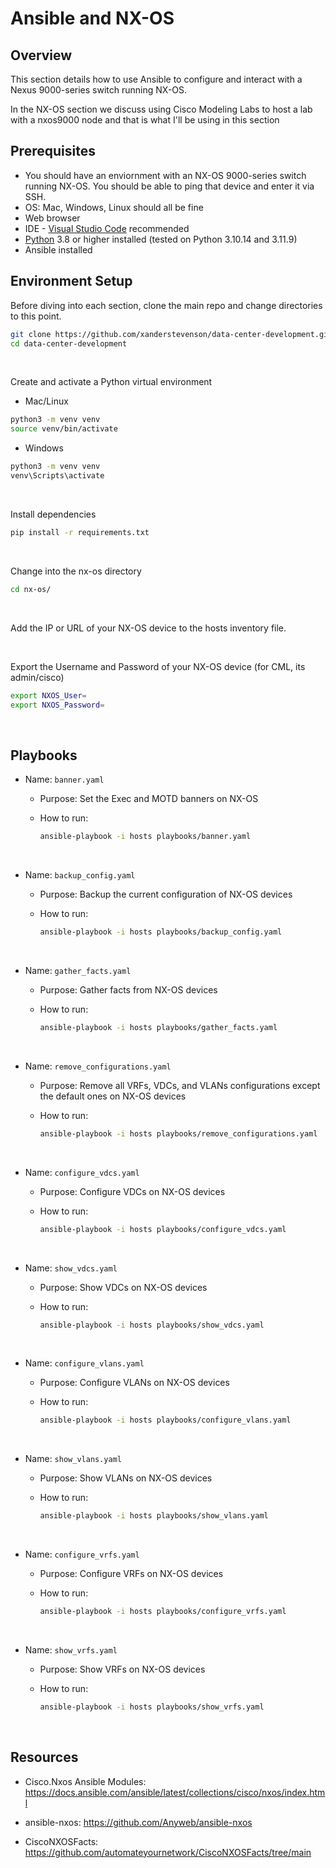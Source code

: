 # Ansible and NX-OS

## Overview 

This section details how to use Ansible to configure and interact with a Nexus 9000-series switch running NX-OS.

In the NX-OS section we discuss using Cisco Modeling Labs to host a lab with a nxos9000 node and that is what I'll be using in this section


## Prerequisites

- You should have an enviornment with an NX-OS 9000-series switch running NX-OS. You should be able to ping that device and enter it via SSH.
- OS: Mac, Windows, Linux should all be fine
- Web browser
- IDE - [Visual Studio Code](https://code.visualstudio.com/Download) recommended
- [Python](https://www.python.org/downloads/) 3.8 or higher installed (tested on Python 3.10.14 and 3.11.9)
- Ansible installed

## Environment Setup

Before diving into each section, clone the main repo and change directories to this point.

```bash
git clone https://github.com/xanderstevenson/data-center-development.git
cd data-center-development
```
<br>

Create and activate a Python virtual environment

- Mac/Linux
```bash
python3 -m venv venv
source venv/bin/activate
```
- Windows
```bash
python3 -m venv venv
venv\Scripts\activate
```
<br>

Install dependencies

```bash
pip install -r requirements.txt
```
<br>

Change into the nx-os directory

```bash
cd nx-os/
```
<br>

Add the IP or URL of your NX-OS device to the hosts inventory file.

<br>

Export the Username and Password of your NX-OS device (for CML, its admin/cisco)

```bash
export NXOS_User=
export NXOS_Password=
```

<br>

## Playbooks

- Name: `banner.yaml`
  - Purpose: Set the Exec and MOTD banners on NX-OS
  - How to run:

    ```bash
    ansible-playbook -i hosts playbooks/banner.yaml
    ```

  <br>

- Name: `backup_config.yaml`
  - Purpose: Backup the current configuration of NX-OS devices
  - How to run:

    ```bash
    ansible-playbook -i hosts playbooks/backup_config.yaml
    ```

  <br>

- Name: `gather_facts.yaml`
  - Purpose: Gather facts from NX-OS devices
  - How to run:

    ```bash
    ansible-playbook -i hosts playbooks/gather_facts.yaml
    ```

  <br>

- Name: `remove_configurations.yaml`
  - Purpose: Remove all VRFs, VDCs, and VLANs configurations except the default ones on NX-OS devices
  - How to run:

    ```bash
    ansible-playbook -i hosts playbooks/remove_configurations.yaml
    ```

  <br>

- Name: `configure_vdcs.yaml`
  - Purpose: Configure VDCs on NX-OS devices
  - How to run:

    ```bash
    ansible-playbook -i hosts playbooks/configure_vdcs.yaml
    ```

  <br>

- Name: `show_vdcs.yaml`
  - Purpose: Show VDCs on NX-OS devices
  - How to run:

    ```bash
    ansible-playbook -i hosts playbooks/show_vdcs.yaml
    ```

  <br>

- Name: `configure_vlans.yaml`
  - Purpose: Configure VLANs on NX-OS devices
  - How to run:

    ```bash
    ansible-playbook -i hosts playbooks/configure_vlans.yaml
    ```

  <br>

- Name: `show_vlans.yaml`
  - Purpose: Show VLANs on NX-OS devices
  - How to run:

    ```bash
    ansible-playbook -i hosts playbooks/show_vlans.yaml
    ```

  <br>

- Name: `configure_vrfs.yaml`
  - Purpose: Configure VRFs on NX-OS devices
  - How to run:

    ```bash
    ansible-playbook -i hosts playbooks/configure_vrfs.yaml
    ```

  <br>

- Name: `show_vrfs.yaml`
  - Purpose: Show VRFs on NX-OS devices
  - How to run:

    ```bash
    ansible-playbook -i hosts playbooks/show_vrfs.yaml
    ```

  <br>





## Resources

- Cisco.Nxos Ansible Modules: https://docs.ansible.com/ansible/latest/collections/cisco/nxos/index.html

- ansible-nxos: https://github.com/Anyweb/ansible-nxos

- CiscoNXOSFacts: https://github.com/automateyournetwork/CiscoNXOSFacts/tree/main



